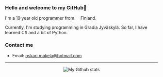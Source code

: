 ### Hello and welcome to my GitHub👋

I'm a 19 year old programmer from <img src="https://cdn-icons-png.flaticon.com/512/323/323359.png" width="13"/> Finland. 

Currently, I'm studying programming in Gradia Jyväskylä. So far, I have learned C# and a bit of Python.

### Contact me
- Email: [oskari.makela@hotmail.com](mailto:oskari.makela@hotmail.com)

___
<p align="center">
  <img src="https://github-readme-stats.vercel.app/api?username=osaama05&show_icons=true&theme=merko&count_private=true" alt="My Github stats" />
</p>


<!--
**osaama05/osaama05** is a ✨ _special_ ✨ repository because its `README.md` (this file) appears on your GitHub profile.

Here are some ideas to get you started:

- 🔭 I’m currently working on ...
- 🌱 I’m currently learning ...
- 👯 I’m looking to collaborate on ...
- 🤔 I’m looking for help with ...
- 💬 Ask me about ...
- 📫 How to reach me: ...
- 😄 Pronouns: ...
- ⚡ Fun fact: ...
<img align="left" src="https://github-readme-stats.vercel.app/api?username=osaama05&show_icons=true&theme=merko&count_private=true"/>
CV (In Finnish): [Link](https://1drv.ms/w/s!AqHKAqSBvEnSgqcCSdCa1hPPCQ-ODQ?e=RAAAPr)
-->
